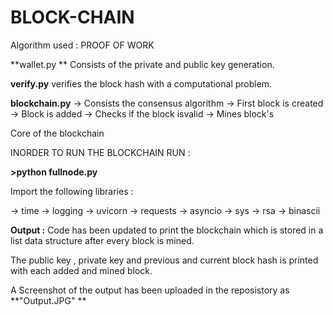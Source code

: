 # BLOCK-CHAIN
Algorithm used : PROOF OF WORK

**wallet.py ** Consists of the private and public key generation.

**verify.py** verifies the block hash with a computational problem.

**blockchain.py**
-> Consists the consensus algorithm
-> First block is created
-> Block is added
-> Checks if the block isvalid
-> Mines block's

Core of the blockchain

INORDER TO RUN THE BLOCKCHAIN RUN :

**>python fullnode.py**


Import the following libraries :

-> time
-> logging
-> uvicorn
-> requests
-> asyncio
-> sys
-> rsa
-> binascii

**Output :**
Code has been updated to print the blockchain which is stored in a list data structure after every block is mined.

The public key , private key and previous and current block hash is printed with each added and mined block.

A Screenshot of the output has been uploaded in the reposistory as **"Output.JPG" **
